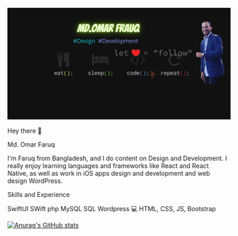  ![](gitprofile.png)

 Hey there 👋

 Md. Omar Faruq

 I'm  Faruq from Bangladesh, and I do content on Design and Development. I really enjoy learning languages and frameworks like React and React Native, as well as work in iOS apps design and development and web design WordPress.

 Skills and Experience

SwiftUI
SWift 
php 
MySQL
SQL
Wordpress
💻 HTML, CSS, JS, Bootstrap

 [![Anurag's GitHub stats](https://github-readme-stats.vercel.app/api?username=faruqiahmed)](https://github.com/anuraghazra/github-readme-stats)
